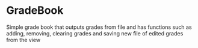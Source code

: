 # GradeBook
Simple grade book that outputs grades from file and has functions such as adding, removing, clearing grades and saving new file of edited grades from the view 
